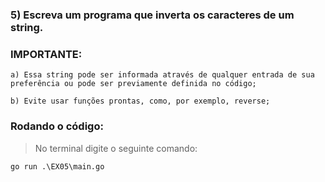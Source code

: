 ### 5) Escreva um programa que inverta os caracteres de um string.


### IMPORTANTE:

```
a) Essa string pode ser informada através de qualquer entrada de sua preferência ou pode ser previamente definida no código;

b) Evite usar funções prontas, como, por exemplo, reverse;
```

### Rodando o código:
> No terminal digite o seguinte comando:
```
go run .\EX05\main.go  
```